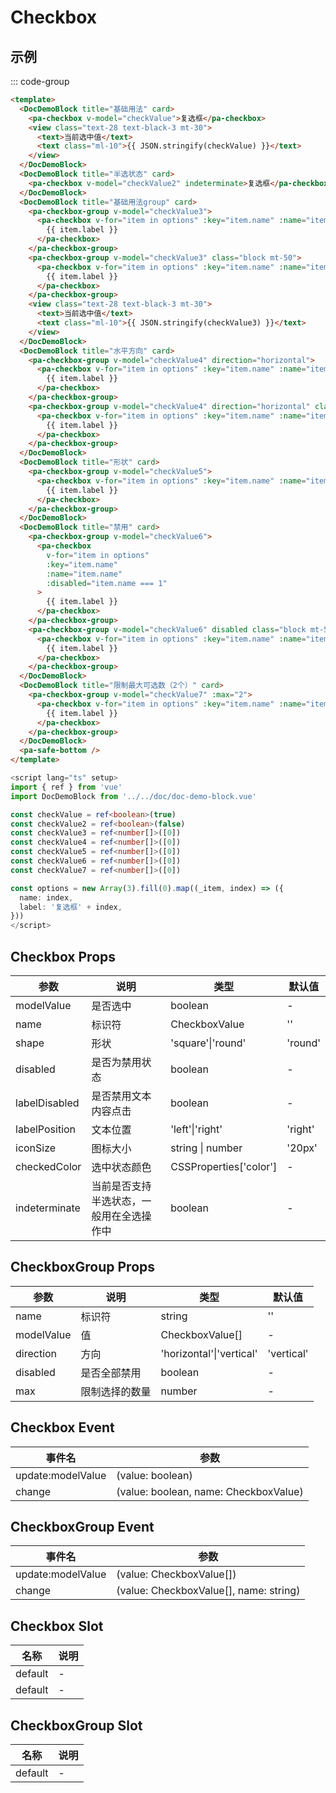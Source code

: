 # Checkbox

## 示例

<!--codes start-->

::: code-group

```html [template]
<template>
  <DocDemoBlock title="基础用法" card>
    <pa-checkbox v-model="checkValue">复选框</pa-checkbox>
    <view class="text-28 text-black-3 mt-30">
      <text>当前选中值</text>
      <text class="ml-10">{{ JSON.stringify(checkValue) }}</text>
    </view>
  </DocDemoBlock>
  <DocDemoBlock title="半选状态" card>
    <pa-checkbox v-model="checkValue2" indeterminate>复选框</pa-checkbox>
  </DocDemoBlock>
  <DocDemoBlock title="基础用法group" card>
    <pa-checkbox-group v-model="checkValue3">
      <pa-checkbox v-for="item in options" :key="item.name" :name="item.name">
        {{ item.label }}
      </pa-checkbox>
    </pa-checkbox-group>
    <pa-checkbox-group v-model="checkValue3" class="block mt-50">
      <pa-checkbox v-for="item in options" :key="item.name" :name="item.name" label-position="left">
        {{ item.label }}
      </pa-checkbox>
    </pa-checkbox-group>
    <view class="text-28 text-black-3 mt-30">
      <text>当前选中值</text>
      <text class="ml-10">{{ JSON.stringify(checkValue3) }}</text>
    </view>
  </DocDemoBlock>
  <DocDemoBlock title="水平方向" card>
    <pa-checkbox-group v-model="checkValue4" direction="horizontal">
      <pa-checkbox v-for="item in options" :key="item.name" :name="item.name">
        {{ item.label }}
      </pa-checkbox>
    </pa-checkbox-group>
    <pa-checkbox-group v-model="checkValue4" direction="horizontal" class="block mt-50">
      <pa-checkbox v-for="item in options" :key="item.name" :name="item.name" label-position="left">
        {{ item.label }}
      </pa-checkbox>
    </pa-checkbox-group>
  </DocDemoBlock>
  <DocDemoBlock title="形状" card>
    <pa-checkbox-group v-model="checkValue5">
      <pa-checkbox v-for="item in options" :key="item.name" :name="item.name" shape="square">
        {{ item.label }}
      </pa-checkbox>
    </pa-checkbox-group>
  </DocDemoBlock>
  <DocDemoBlock title="禁用" card>
    <pa-checkbox-group v-model="checkValue6">
      <pa-checkbox
        v-for="item in options"
        :key="item.name"
        :name="item.name"
        :disabled="item.name === 1"
      >
        {{ item.label }}
      </pa-checkbox>
    </pa-checkbox-group>
    <pa-checkbox-group v-model="checkValue6" disabled class="block mt-50">
      <pa-checkbox v-for="item in options" :key="item.name" :name="item.name">
        {{ item.label }}
      </pa-checkbox>
    </pa-checkbox-group>
  </DocDemoBlock>
  <DocDemoBlock title="限制最大可选数（2个）" card>
    <pa-checkbox-group v-model="checkValue7" :max="2">
      <pa-checkbox v-for="item in options" :key="item.name" :name="item.name">
        {{ item.label }}
      </pa-checkbox>
    </pa-checkbox-group>
  </DocDemoBlock>
  <pa-safe-bottom />
</template>
```
```ts [script]
<script lang="ts" setup>
import { ref } from 'vue'
import DocDemoBlock from '../../doc/doc-demo-block.vue'

const checkValue = ref<boolean>(true)
const checkValue2 = ref<boolean>(false)
const checkValue3 = ref<number[]>([0])
const checkValue4 = ref<number[]>([0])
const checkValue5 = ref<number[]>([0])
const checkValue6 = ref<number[]>([0])
const checkValue7 = ref<number[]>([0])

const options = new Array(3).fill(0).map((_item, index) => ({
  name: index,
  label: '复选框' + index,
}))
</script>
```

<!--codes end-->

## Checkbox Props

<!--props start-->

| 参数 | 说明 | 类型 | 默认值 |
| --- | ----- | --- | --- |
| modelValue | 是否选中 | boolean | - |
| name | 标识符 | CheckboxValue |  '' |
| shape | 形状 | 'square'\|'round' |  'round' |
| disabled | 是否为禁用状态 | boolean | - |
| labelDisabled | 是否禁用文本内容点击 | boolean | - |
| labelPosition | 文本位置 | 'left'\|'right' |  'right' |
| iconSize | 图标大小 | string \| number |  '20px' |
| checkedColor | 选中状态颜色 | CSSProperties['color'] | - |
| indeterminate | 当前是否支持半选状态，一般用在全选操作中 | boolean | - |

## CheckboxGroup Props

| 参数 | 说明 | 类型 | 默认值 |
| --- | ----- | --- | --- |
| name | 标识符 | string |  '' |
| modelValue | 值 | CheckboxValue[] | - |
| direction | 方向 | 'horizontal'\|'vertical' |  'vertical' |
| disabled | 是否全部禁用 | boolean | - |
| max | 限制选择的数量 | number | - |

<!--props end-->

## Checkbox Event

<!--event start-->

| 事件名 | 参数 |
| --- | --- |
| update:modelValue | (value: boolean)  |
| change | (value: boolean, name: CheckboxValue)  |

## CheckboxGroup Event

| 事件名 | 参数 |
| --- | --- |
| update:modelValue | (value: CheckboxValue[])  |
| change | (value: CheckboxValue[], name: string)  |

<!--event end-->

## Checkbox Slot

<!--slot start-->

| 名称 | 说明 |
| --- | --- |
| default | - |
| default | - |

## CheckboxGroup Slot

| 名称 | 说明 |
| --- | --- |
| default | - |

<!--slot end-->

